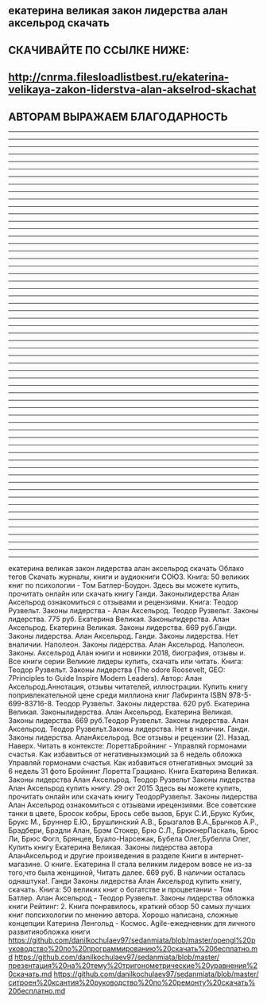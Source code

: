 екатерина великая закон лидерства алан аксельрод скачать
--------------------------------------------------
СКАЧИВАЙТЕ ПО ССЫЛКЕ НИЖЕ:
--------------------------------------------------
http://cnrma.filesloadlistbest.ru/ekaterina-velikaya-zakon-liderstva-alan-akselrod-skachat
--------------------------------------------------
АВТОРАМ ВЫРАЖАЕМ БЛАГОДАРНОСТЬ
--------------------------------------------------
--------------------------------------------------
--------------------------------------------------
--------------------------------------------------
--------------------------------------------------
--------------------------------------------------
--------------------------------------------------
--------------------------------------------------
--------------------------------------------------
--------------------------------------------------
--------------------------------------------------
--------------------------------------------------
--------------------------------------------------
--------------------------------------------------
--------------------------------------------------
--------------------------------------------------
--------------------------------------------------
--------------------------------------------------
--------------------------------------------------
--------------------------------------------------
--------------------------------------------------
--------------------------------------------------
--------------------------------------------------
--------------------------------------------------
--------------------------------------------------
--------------------------------------------------
--------------------------------------------------
--------------------------------------------------
--------------------------------------------------
--------------------------------------------------
--------------------------------------------------
--------------------------------------------------
--------------------------------------------------
--------------------------------------------------
--------------------------------------------------
--------------------------------------------------
--------------------------------------------------
--------------------------------------------------
--------------------------------------------------
--------------------------------------------------
--------------------------------------------------
--------------------------------------------------
--------------------------------------------------
--------------------------------------------------
--------------------------------------------------
--------------------------------------------------
--------------------------------------------------
--------------------------------------------------
--------------------------------------------------
--------------------------------------------------
--------------------------------------------------
--------------------------------------------------
--------------------------------------------------
--------------------------------------------------
--------------------------------------------------
--------------------------------------------------
--------------------------------------------------
--------------------------------------------------
--------------------------------------------------
екатерина великая закон лидерства алан аксельрод скачать Облако тегов  Скачать журналы, книги и аудиокниги  СОЮЗ. Книга: 50 великих книг по психологии - Том Батлер-Боудон. Здесь вы можете купить, прочитать онлайн или скачать книгу Ганди. Законылидерства Алан Аксельрод ознакомиться с отзывами и рецензиями. Книга: Теодор Рузвельт. Законы лидерства - Алан Аксельрод. Теодор Рузвельт. Законы лидерства. 775 руб. Екатерина Великая. Законылидерства. Алан Аксельрод. Екатерина Великая. Законы лидерства. 669 руб.Ганди. Законы лидерства. Алан Аксельрод. Ганди. Законы лидерства. Нет вналичии. Наполеон. Законы лидерства. Алан Аксельрод. Наполеон. Законы. Аксельрод Алан книги и новинки 2018, биография, отзывы и. Все книги серии Великие лидеры купить, скачать или читать. Книга: Теодор Рузвельт. Законы лидерства (The odore Roosevelt, GEO: 7Principles to Guide  Inspire Modern Leaders). Автор: Алан Аксельрод.Аннотация, отзывы читателей, иллюстрации. Купить книгу попривлекательной цене среди миллиона книг Лабиринта  ISBN 978-5-699-83716-8. Теодор Рузвельт. Законы лидерства. 620 руб. Екатерина Великая. Законылидерства. Алан Аксельрод. Екатерина Великая. Законы лидерства. 669 руб.Теодор Рузвельт. Законы лидерства. Алан Аксельрод. Теодор Рузвельт.Законы лидерства. Нет в наличии. Ганди. Законы лидерства. АланАксельрод. Все отзывы и рецензии (2). Назад. Наверх. Читать в контексте: ЛореттаБройнинг - Управляй гормонами счастья. Как избавиться от негативныхэмоций за 6 недель обложка Управляй гормонами счастья. Как избавиться отнегативных эмоций за 6 недель 31 фото  Бройнинг Лоретта Грациано. Книга Екатерина Великая. Законы лидерства Алан Аксельрод. Теодор Рузвельт Законы лидерства Алан Аксельрод купить книгу. 29 окт 2015  Здесь вы можете купить, прочитать онлайн или скачать книгу ТеодорРузвельт. Законы лидерства Алан Аксельрод ознакомиться с отзывами ирецензиями. Все советские танки в цвете, Бросок кобры, Брось себе вызов, Брук С.И.,Брукс Кубик, Брукс М., Бруннер Е.Ю., Брушлинский А.В., Брызгалов В.А.,Брычков А.Р., Брэдбери, Брэдли Алан, Брэм Стокер, Брю С.Л., БрюкнерПаскаль, Брюс Ли, Брюс Фогл, Брянцев, Буало-Нарсежак, Бубела Олег,Бубелла Олег,
Купить книгу Екатерина Великая. Законы лидерства автора АланАксельрод и другие произведения в разделе Книги в интернет-магазине.  О книге. Екатерина II стала великим лидером вовсе не из-за того,что была женщиной, Читать далее. 669 руб. В наличии  осталась однаштука!. Ганди Законы лидерства Алан Аксельрод купить книгу, скачать. Книга: 50 великих книг о богатстве и процветании - Том Батлер. Алан Аксельрод - Теодор Рузвельт. Законы лидерства обложка книги Рейтинг: 2. Книга понравилось, краткий обзор 50 самых лучших книг попсихологии по мнению автора. Хорошо написана, сложные концепции Катерина Ленгольд - Космос. Agile-ежедневник для личного развитияобложка книги
https://github.com/danilkochulaev97/sedanmiata/blob/master/opengl%20руководство%20по%20программированию%20скачать%20бесплатно.md
https://github.com/danilkochulaev97/sedanmiata/blob/master/презентация%20на%20тему%20тригонометрические%20уравнения%20скачать.md
https://github.com/danilkochulaev97/sedanmiata/blob/master/ситроен%20ксантия%20руководство%20по%20ремонту%20скачать%20бесплатно.md